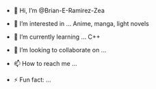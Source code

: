 - 👋 Hi, I’m @Brian-E-Ramirez-Zea
- 👀 I’m interested in ... Anime, manga, light novels
- 🌱 I’m currently learning ... C++
- 💞️ I’m looking to collaborate on ...
- 📫 How to reach me ... 

- ⚡ Fun fact: ...

<!---
Brian-E-Ramirez-Zea/Brian-E-Ramirez-Zea is a ✨ special ✨ repository because its `README.md` (this file) appears on your GitHub profile.
You can click the Preview link to take a look at your changes.
--->
